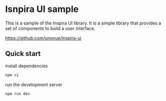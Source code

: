 # Isnpira UI sample

This is a sample of the Inspira UI library. It is a simple library that provides a set of components to build a user interface.

https://github.com/unovue/inspira-ui

## Quick start

install dependencies

```bash
npm ci
```

run the development server

```bash:
npm run dev
```
